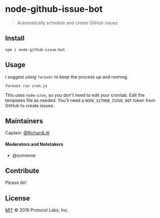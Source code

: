 # node-github-issue-bot

> Automatically schedule and create GitHub issues

## Install

```
npm i node-github-issue-bot
```

## Usage

I suggest using `forever` to keep the process up and running.

```
forever run cron.js
```

This uses `node-cron`, so you don't need to edit your crontab. Edit the templates file as needed. You'll need a `NODE_GITHUB_ISSUE_BOT` token from GitHub to create issues.

## Maintainers

Captain: [@RichardLitt](https://github.com/RichardLitt)

#### Moderators and Notetakers
- @someone

## Contribute

Please do!

## License

[MIT](LICENSE) © 2016 Protocol Labs, Inc.
